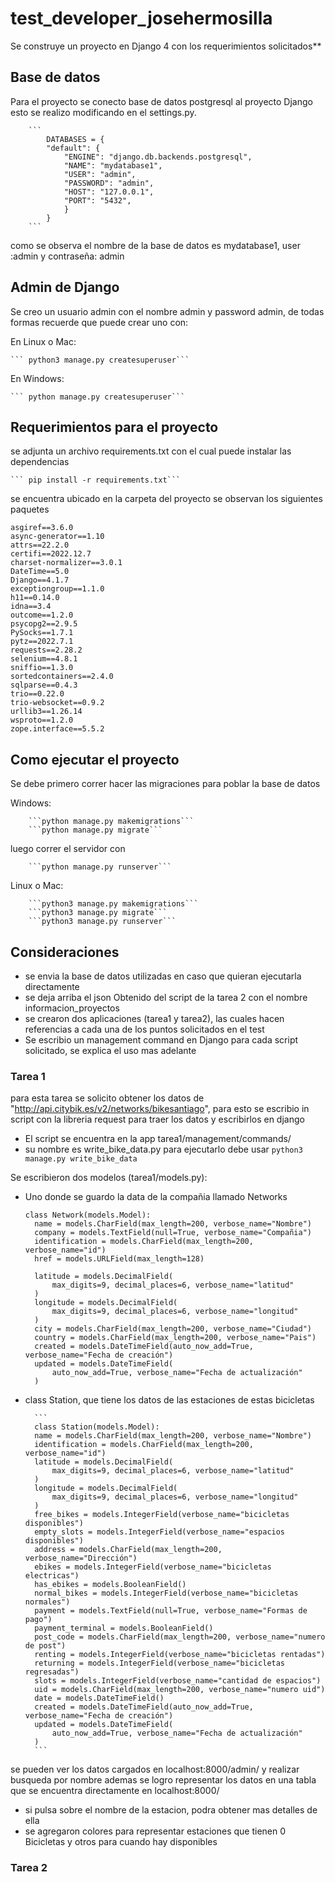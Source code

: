 # test_developer_josehermosilla
Se construye un proyecto en Django 4 con los requerimientos solicitados**

## Base de datos
Para el proyecto se conecto base de datos postgresql al proyecto Django
esto se realizo modificando en el settings.py.


        ```
            DATABASES = {
            "default": {
                "ENGINE": "django.db.backends.postgresql",
                "NAME": "mydatabase1",
                "USER": "admin",
                "PASSWORD": "admin",
                "HOST": "127.0.0.1",
                "PORT": "5432",
                }   
            }
        ```

como se observa el nombre de la base de datos es mydatabase1, user :admin y contraseña: admin
## Admin de Django
Se creo un usuario admin con el nombre admin y password admin, de todas formas recuerde que puede crear uno con:

En Linux o Mac:

    ``` python3 manage.py createsuperuser```
En Windows:

    ``` python manage.py createsuperuser```

## Requerimientos para el proyecto
se adjunta un archivo requirements.txt con el cual puede instalar las dependencias

    ``` pip install -r requirements.txt```
se encuentra ubicado en la carpeta del proyecto
se observan los siguientes paquetes
``` 
asgiref==3.6.0
async-generator==1.10
attrs==22.2.0
certifi==2022.12.7
charset-normalizer==3.0.1
DateTime==5.0
Django==4.1.7
exceptiongroup==1.1.0
h11==0.14.0
idna==3.4
outcome==1.2.0
psycopg2==2.9.5
PySocks==1.7.1
pytz==2022.7.1
requests==2.28.2
selenium==4.8.1
sniffio==1.3.0
sortedcontainers==2.4.0
sqlparse==0.4.3
trio==0.22.0
trio-websocket==0.9.2
urllib3==1.26.14
wsproto==1.2.0
zope.interface==5.5.2

```
## Como ejecutar el proyecto
Se debe primero correr hacer las migraciones para poblar la base de datos

   Windows:


        ```python manage.py makemigrations```
        ```python manage.py migrate```
luego correr el servidor con

        ```python manage.py runserver```
Linux o Mac:


        ```python3 manage.py makemigrations```
        ```python3 manage.py migrate```
        ```python3 manage.py runserver```
        

## Consideraciones


* se envia la base de datos utilizadas en caso que quieran ejecutarla directamente
* se deja arriba el json Obtenido del script de la tarea 2 con el nombre informacion_proyectos
* se crearon dos aplicaciones (tarea1 y tarea2), las cuales hacen referencias a     cada una de los puntos solicitados en el test
* Se escribio un management command en Django para cada script solicitado, se explica el uso mas adelante
### Tarea 1
para esta tarea se solicito obtener los datos de "http://api.citybik.es/v2/networks/bikesantiago", para esto se escribio in script con la libreria request para traer los datos y escribirlos en django
* El script se encuentra en la app tarea1/management/commands/
* su nombre es write_bike_data.py
para ejecutarlo debe usar
```python3 manage.py write_bike_data ```

Se escribieron dos modelos (tarea1/models.py):
* Uno donde se guardo la data de la compañia llamado Networks
  
  ```
  class Network(models.Model):
    name = models.CharField(max_length=200, verbose_name="Nombre")
    company = models.TextField(null=True, verbose_name="Compañia")
    identification = models.CharField(max_length=200, verbose_name="id")
    href = models.URLField(max_length=128)

    latitude = models.DecimalField(
        max_digits=9, decimal_places=6, verbose_name="latitud"
    )
    longitude = models.DecimalField(
        max_digits=9, decimal_places=6, verbose_name="longitud"
    )
    city = models.CharField(max_length=200, verbose_name="Ciudad")
    country = models.CharField(max_length=200, verbose_name="Pais")
    created = models.DateTimeField(auto_now_add=True, verbose_name="Fecha de creación")
    updated = models.DateTimeField(
        auto_now_add=True, verbose_name="Fecha de actualización"
    )
    ```


* class Station, que tiene los datos de las estaciones de estas bicicletas


        ``` 
        class Station(models.Model):
        name = models.CharField(max_length=200, verbose_name="Nombre")
        identification = models.CharField(max_length=200, verbose_name="id")
        latitude = models.DecimalField(
            max_digits=9, decimal_places=6, verbose_name="latitud"
        )
        longitude = models.DecimalField(
            max_digits=9, decimal_places=6, verbose_name="longitud"
        )
        free_bikes = models.IntegerField(verbose_name="bicicletas disponibles")
        empty_slots = models.IntegerField(verbose_name="espacios disponibles")
        address = models.CharField(max_length=200, verbose_name="Dirección")
        ebikes = models.IntegerField(verbose_name="bicicletas electricas")
        has_ebikes = models.BooleanField()
        normal_bikes = models.IntegerField(verbose_name="bicicletas normales")
        payment = models.TextField(null=True, verbose_name="Formas de pago")
        payment_terminal = models.BooleanField()
        post_code = models.CharField(max_length=200, verbose_name="numero de post")
        renting = models.IntegerField(verbose_name="bicicletas rentadas")
        returning = models.IntegerField(verbose_name="bicicletas regresadas")
        slots = models.IntegerField(verbose_name="cantidad de espacios")
        uid = models.CharField(max_length=200, verbose_name="numero uid")
        date = models.DateTimeField()
        created = models.DateTimeField(auto_now_add=True, verbose_name="Fecha de creación")
        updated = models.DateTimeField(
            auto_now_add=True, verbose_name="Fecha de actualización"
        )
        ```
se pueden ver los datos cargados en localhost:8000/admin/ y realizar busqueda por nombre
ademas se logro representar los datos en una tabla que se encuentra directamente en localhost:8000/
* si pulsa sobre el nombre de la estacion, podra obtener mas detalles de ella
* se agregaron colores para representar estaciones que tienen 0 Bicicletas y otros para cuando hay disponibles

### Tarea 2